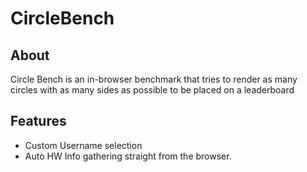 # CircleBench

## About
Circle Bench is an in-browser benchmark that tries to render as many circles with as many sides as possible to be placed on a leaderboard

## Features
- Custom Username selection
- Auto HW Info gathering straight from the browser.
